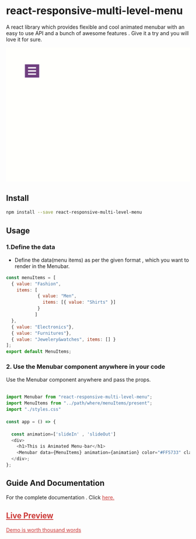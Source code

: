 
# react-responsive-multi-level-menu

A react library which provides flexible and cool animated menubar with an easy to use API and a bunch of awesome features . Give it a try and you will love it for sure.


<p align="center"><img src="demo1.gif" alt="demo"></p>

## Install

```bash
npm install --save react-responsive-multi-level-menu
```

## Usage


### 1.Define the data

* Define the data(menu items) as per the given format , which you want to render in the Menubar.

```js
const menuItems = [
  { value: "Fashion", 
    items: [
            { value: "Men",
              items: [{ value: "Shirts" }] 
            }
           ] 
  },
  { value: "Electronics"},
  { value: "Furnitures"},
  { value: "Jewelery&watches", items: [] }
];
export default MenuItems;

```


### 2. Use the Menubar component anywhere in your code

Use the Menubar component anywhere and pass the props.

```js

import Menubar from "react-responsive-multi-level-menu";
import MenuItems from "../path/where/menuItems/present";
import "./styles.css"

const app = () => {
  
  const animation=['slideIn' , 'slideOut']
  <div>
    <h1>This is Animated Menu-bar</h1>
    <Menubar data={MenuItems} animation={animation} color="#FF5733" className="menubar"/>
  </div>;
};


```

## Guide And Documentation

For the complete documentation . Click <a style="color:#cc3a38" href="https://react-responsive-multi-level-menu-docs.netlify.com/src-introduction">here.

## Live Preview

<a style="color:#cc3a38" href="https://react-responsive-multi-level-menu-demo.netlify.com/">Demo is worth thousand words</a>

